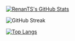 [![RenanTS's GitHub Stats](https://github-readme-stats.vercel.app/api?username=RenanTS&show_icons=true&theme=gotham&rank_icon=github&include_all_branches=true&hide_border=true&cache_bust=123)](https://github.com/anuraghazra/github-readme-stats)  

![GitHub Streak](https://github-readme-streak-stats.herokuapp.com/?user=RenanTS&theme=gotham&hide_border=true&cache_bust=123) 

[![Top Langs](https://github-readme-stats.vercel.app/api/top-langs/?username=RenanTS&theme=gotham&hide_border=true)](https://github.com/anuraghazra/github-readme-stats)

<!--
**RenanTS/RenanTS** is a ✨ _special_ ✨ repository because its `README.md` (this file) appears on your GitHub profile.

Here are some ideas to get you started:

- 🔭 I’m currently working on ...
- 🌱 I’m currently learning ...
- 👯 I’m looking to collaborate on ...
- 🤔 I’m looking for help with ...
- 💬 Ask me about ...
- 📫 How to reach me: ...
- 😄 Pronouns: ...
- ⚡ Fun fact: ...
-->
